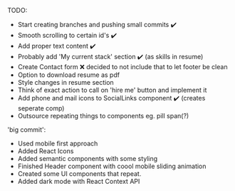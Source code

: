 TODO: 

- Start creating branches and pushing small commits ✔️
- Smooth scrolling to certain id's ✔️
- Add proper text content ✔️
- Probably add 'My current stack' section ✔️ (as skills in resume)
- Create Contact form ❌ decided to not include that to let footer be clean
- Option to download resume as pdf
- Style changes in resume section
- Think of exact action to call on 'hire me' button and implement it
- Add phone and mail icons to SocialLinks component ✔️ (creates seperate comp)
- Outsource repeating things to components eg. pill span(?)


'big commit': 

- Used mobile first approach
- Added React Icons
- Added semantic components with some styling
- Finished Header component with coool mobile sliding animation
- Created some UI components that repeat.
- Added dark mode with React Context API


